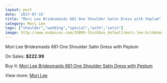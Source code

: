 ```yaml
---
layout: post
date: '2017-07-15'
title: "Mori Lee Bridesmaids 681 One Shoulder Satin Dress with Peplum"
category: Mori Lee
tags: ["shoulder","wedding","special","with","satin"]
image: http://www.eudances.com/15009-thickbox_default/mori-lee-bridesmaids-681-one-shoulder-satin-dress-with-peplum.jpg
---
```

Mori Lee Bridesmaids 681 One Shoulder Satin Dress with Peplum

On Sales: **$222.99**
<a href="https://www.eudances.com/en/mori-lee/4465-mori-lee-bridesmaids-681-one-shoulder-satin-dress-with-peplum.html"><amp-img layout="responsive" width="600" height="600" src="//www.eudances.com/15009-thickbox_default/mori-lee-bridesmaids-681-one-shoulder-satin-dress-with-peplum.jpg" alt="Mori Lee Bridesmaids 681 One Shoulder Satin Dress with Peplum 0" /></a>
<a href="https://www.eudances.com/en/mori-lee/4465-mori-lee-bridesmaids-681-one-shoulder-satin-dress-with-peplum.html"><amp-img layout="responsive" width="600" height="600" src="//www.eudances.com/15013-thickbox_default/mori-lee-bridesmaids-681-one-shoulder-satin-dress-with-peplum.jpg" alt="Mori Lee Bridesmaids 681 One Shoulder Satin Dress with Peplum 1" /></a>
<a href="https://www.eudances.com/en/mori-lee/4465-mori-lee-bridesmaids-681-one-shoulder-satin-dress-with-peplum.html"><amp-img layout="responsive" width="600" height="600" src="//www.eudances.com/15012-thickbox_default/mori-lee-bridesmaids-681-one-shoulder-satin-dress-with-peplum.jpg" alt="Mori Lee Bridesmaids 681 One Shoulder Satin Dress with Peplum 2" /></a>
<a href="https://www.eudances.com/en/mori-lee/4465-mori-lee-bridesmaids-681-one-shoulder-satin-dress-with-peplum.html"><amp-img layout="responsive" width="600" height="600" src="//www.eudances.com/15011-thickbox_default/mori-lee-bridesmaids-681-one-shoulder-satin-dress-with-peplum.jpg" alt="Mori Lee Bridesmaids 681 One Shoulder Satin Dress with Peplum 3" /></a>
<a href="https://www.eudances.com/en/mori-lee/4465-mori-lee-bridesmaids-681-one-shoulder-satin-dress-with-peplum.html"><amp-img layout="responsive" width="600" height="600" src="//www.eudances.com/15010-thickbox_default/mori-lee-bridesmaids-681-one-shoulder-satin-dress-with-peplum.jpg" alt="Mori Lee Bridesmaids 681 One Shoulder Satin Dress with Peplum 4" /></a>

Buy it: [Mori Lee Bridesmaids 681 One Shoulder Satin Dress with Peplum](https://www.eudances.com/en/mori-lee/4465-mori-lee-bridesmaids-681-one-shoulder-satin-dress-with-peplum.html "Mori Lee Bridesmaids 681 One Shoulder Satin Dress with Peplum")

View more: [Mori Lee](https://www.eudances.com/en/65-mori-lee "Mori Lee")